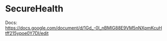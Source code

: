 # SecureHealth
Docs: https://docs.google.com/document/d/1Gd_-0I_nBMlG88E9VM5nNXpmKcuHtff215ypoe0Y7DI/edit
